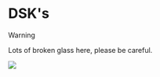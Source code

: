 <h1 align="left">
   DSK's
</h1>

> [!WARNING]
> Lots of broken glass here, please be careful.
> 
<p align="left">
    <a href="https://git.io/streak-stats">
      <img src="https://streak-stats.demolab.com/?user=dskbois&theme=neon-dark"/>
    </a>
</p>
